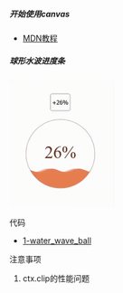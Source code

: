 ##### 开始使用canvas

* [MDN教程](https://developer.mozilla.org/zh-CN/docs/Web/API/Canvas_API/Tutorial/Basic_usage) 



##### 球形水波进度条

<img src="canvas学习笔记.assets/球形进度条.gif" alt="球形进度条" style="zoom:50%;" /> 

代码

* [1-water_wave_ball](./1-water_wave_ball) 

注意事项

1. ctx.clip的性能问题